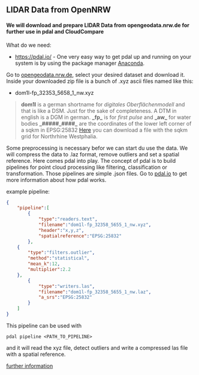
## LIDAR Data from OpenNRW

#### We will download and prepare LIDAR Data from opengeodata.nrw.de for further use in pdal and CloudCompare

What do we need:
- https://pdal.io/ - One very easy way to get pdal up and running on your system is by using the package manager [Anaconda](https://www.anaconda.com/).

Go to [opengeodata.nrw.de](https://www.opengeodata.nrw.de/produkte/geobasis/dom/dom1l/), select your desired dataset and download it. Inside  your downloaded zip file is a bunch of .xyz ascii files named like this:
- dom1l-fp_32353_5658_1_nw.xyz

> __dom1l__ is a german shortname for  _digitales Oberflächenmodell_ and that is like a DSM. Just for the sake of completeness. A DTM in english is a DGM in german.
__\_fp\___ is for _first pulse_ and __\_aw\___ for  water bodies
__\_#####_####\___ are the coordinates of the lower left corner of a sqkm in EPSG:25832
[Here](https://github.com/kratum/geolution-blog-posts/blob/master/gitter_25832_1km_nrw.geojson) you can download a file with the sqkm grid for Northrhine Westphalia.

Some preprocessing is necessary befor we can start du use the data. We will compress the data to .laz format, remove outliers and set a spatial reference. Here comes pdal into play. The concept of pdal is to build pipelines for point cloud processing like filtering, classification or transformation. Those pipelines are simple .json files. Go to [pdal.io](https://pdal.io/) to get more information about how pdal works.

example pipeline:
```json
{
    "pipeline":[
        {
            "type":"readers.text",
            "filename":"dom1l-fp_32358_5655_1_nw.xyz",
            "header":"x,y,z",
            "spatialreference":"EPSG:25832"
        },
	{
	    "type":"filters.outlier",
	    "method":"statistical",
	    "mean_k":12,
	    "multiplier":2.2
	},
        {
            "type":"writers.las",
            "filename":"dom1l-fp_32358_5655_1_nw.laz",
            "a_srs":"EPSG:25832"
        }
    ]
}
```
This pipeline can be used with
```
pdal pipeline <PATH_TO_PIPELINE> 
```
and it will read the xyz file, detect outliers and write a compressed las file with a spatial reference.



[further information](https://rapidlasso.com/2017/01/03/first-open-lidar-in-germany/)
<!--stackedit_data:
eyJoaXN0b3J5IjpbMTk2NzU4MTQ3NywxMjMwNDkxMTA0XX0=
-->